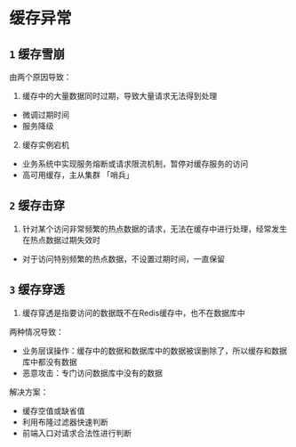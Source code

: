 # 缓存异常

## `1` 缓存雪崩

由两个原因导致：

1. 缓存中的大量数据同时过期，导致大量请求无法得到处理

- 微调过期时间
- 服务降级

2. 缓存实例宕机

- 业务系统中实现服务熔断或请求限流机制，暂停对缓存服务的访问
- 高可用缓存，主从集群 「哨兵」

## `2` 缓存击穿

1. 针对某个访问非常频繁的热点数据的请求，无法在缓存中进行处理，经常发生在热点数据过期失效时

- 对于访问特别频繁的热点数据，不设置过期时间，一直保留


## `3` 缓存穿透

1. 缓存穿透是指要访问的数据既不在Redis缓存中，也不在数据库中

两种情况导致：

- 业务层误操作：缓存中的数据和数据库中的数据被误删除了，所以缓存和数据库中都没有数据
- 恶意攻击：专门访问数据库中没有的数据

解决方案：

- 缓存空值或缺省值
- 利用布隆过滤器快速判断
- 前端入口对请求合法性进行判断
